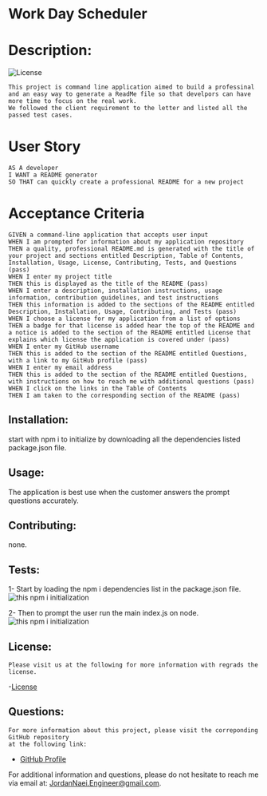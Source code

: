 # Work Day Scheduler

# Description:
![License](https://img.shields.io/badge/License-ISC-blue.svg "License Badge")

```
This project is command line application aimed to build a professinal and an easy way to generate a ReadMe file so that develpors can have more time to focus on the real work.
We followed the client requirement to the letter and listed all the passed test cases.
```

# User Story

```
AS A developer
I WANT a README generator
SO THAT can quickly create a professional README for a new project
```

# Acceptance Criteria

```
GIVEN a command-line application that accepts user input
WHEN I am prompted for information about my application repository 
THEN a quality, professional README.md is generated with the title of your project and sections entitled Description, Table of Contents, Installation, Usage, License, Contributing, Tests, and Questions (pass)
WHEN I enter my project title
THEN this is displayed as the title of the README (pass)
WHEN I enter a description, installation instructions, usage information, contribution guidelines, and test instructions
THEN this information is added to the sections of the README entitled Description, Installation, Usage, Contributing, and Tests (pass)
WHEN I choose a license for my application from a list of options
THEN a badge for that license is added hear the top of the README and a notice is added to the section of the README entitled License that explains which license the application is covered under (pass)
WHEN I enter my GitHub username
THEN this is added to the section of the README entitled Questions, with a link to my GitHub profile (pass)
WHEN I enter my email address
THEN this is added to the section of the README entitled Questions, with instructions on how to reach me with additional questions (pass)
WHEN I click on the links in the Table of Contents
THEN I am taken to the corresponding section of the README (pass)
```
## Installation:
start with npm i to initialize by downloading all the dependencies listed package.json file.

    
## Usage:
The application is best use when the customer answers the prompt questions accurately.
    
## Contributing:
none.
    
## Tests:
1- Start by loading the npm i dependencies list in the package.json file.
<img src="images/npm-i.PNG" alt= "this npm i initialization">

2- Then to prompt the user run the main index.js on node.
<img src="images/npm-i.PNG" alt= "this npm i initialization">
    
## License:
    Please visit us at the following for more information with regrads the license.
    
-[License](https://opensource.org/licenses/ISC)
    
## Questions:
    For more information about this project, please visit the correponding GitHub repository
    at the following link:
    
- [GitHub Profile](https://github.com/JordanNaei)
    
For additional information and questions, please do not hesitate to reach me via email at:
    JordanNaei.Engineer@gmail.com.
    